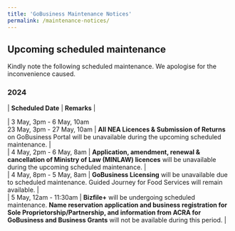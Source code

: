 ```yaml
---
title: 'GoBusiness Maintenance Notices'
permalink: /maintenance-notices/
---
```


## Upcoming scheduled maintenance

Kindly note the following scheduled maintenance. We apologise for the inconvenience caused.

### 2024 

| **Scheduled Date** | **Remarks** |  


                    
| 3 May, 3pm - 6 May, 10am<br>23 May, 3pm - 27 May, 10am | **All NEA Licences & Submission of Returns** on GoBusiness Portal will be unavailable during the upcoming scheduled maintenance. |       
| 4 May, 2pm - 6 May, 8am | **Application, amendment, renewal & cancellation of Ministry of Law (MINLAW) licences** will be unavailable during the upcoming scheduled maintenance. |        
| 4 May, 8pm - 5 May, 8am | **GoBusiness Licensing** will be unavailable due to scheduled maintenance. Guided Journey for Food Services will remain available. |                
| 5 May, 12am - 11:30am | **Bizfile+** will be undergoing scheduled maintenance. **Name reservation application and business registration for Sole Proprietorship/Partnership, and information from ACRA for GoBusiness and Business Grants** will not be available during this period. |      



<script src="/jquery/jquery.min.js"></script> <script src="/jquery/resize-tables.js"></script>
